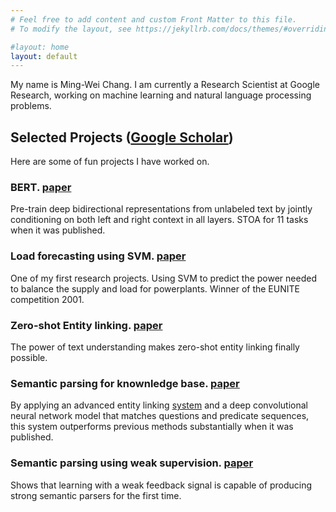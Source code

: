 ```yaml
---
# Feel free to add content and custom Front Matter to this file.
# To modify the layout, see https://jekyllrb.com/docs/themes/#overriding-theme-defaults

#layout: home
layout: default
---
```



My name is Ming-Wei Chang. I am currently a Research Scientist at Google Research, working on machine learning and natural language processing problems.

## Selected Projects ([Google Scholar](https://scholar.google.com/citations?user=GiCqMFkAAAAJ&hl=en&oi=ao))

Here are some of fun projects I have worked on.

### **BERT**. [paper](https://arxiv.org/abs/1810.04805)

 Pre-train deep bidirectional representations from unlabeled text by jointly conditioning on both left and right context in all layers. STOA for 11 tasks when it was published.

### Load forecasting using SVM. [paper](https://ieeexplore.ieee.org/abstract/document/1350819/)

One of my first research projects. Using SVM to predict the power needed to balance the supply and load for powerplants. Winner of the EUNITE competition 2001.

### Zero-shot Entity linking. [paper](https://arxiv.org/abs/1906.07348)

The power of text understanding makes zero-shot entity linking finally possible. 

### Semantic parsing for knownledge base. [paper](https://www.microsoft.com/en-us/research/publication/semantic-parsing-via-staged-query-graph-generation-question-answering-with-knowledge-base/)

   By applying an advanced entity linking [system](https://arxiv.org/abs/1609.08075) and a deep convolutional neural network model that matches questions and predicate sequences, this system outperforms previous methods substantially when it was published.

### Semantic parsing using weak supervision. [paper](https://www.aclweb.org/anthology/W10-2903.pdf)

   Shows that learning with a weak feedback signal is capable of producing strong semantic parsers for the first time.

